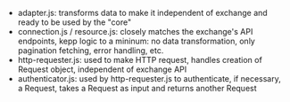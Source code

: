 - adapter.js: transforms data to make it independent of exchange and ready to be
  used by the "core"
- connection.js / resource.js: closely matches the exchange's API endpoints,
  kepp logic to a mininum: no data transformation, only pagination fetching,
  error handling, etc.
- http-requester.js: used to make HTTP request, handles creation of Request
  object, independent of exchange API
- authenticator.js: used by http-requester.js to authenticate, if necessary, a
  Request, takes a Request as input and returns another Request
